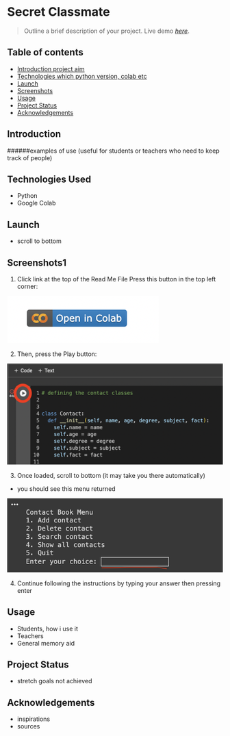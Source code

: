 # Secret Classmate
> Outline a brief description of your project.
> Live demo [_here_](C_Salt_A2_Secret_Classmate.ipynb). <!-- If you have the project hosted somewhere, include the link here. -->


## Table of contents
* [Introduction project aim](#Introduction)
* [Technologies which python version, colab etc](#Technologies)
* [Launch](#Launch)
* [Screenshots](#Screenshots)
* [Usage](#Usage)
* [Project Status](#Project-Status)
* [Acknowledgements](#Acknowledgements)

## Introduction 
######examples of use (useful for students or teachers who need to keep track of people)
## Technologies Used
- Python
- Google Colab

## Launch
- scroll to bottom

## Screenshots1
1. Click link at the top of the Read Me File
Press this button in the top left corner:

![Open Colab button](opencolab.png)

2. Then, press the Play button:
   
![Play button screenshot](Runbutton.png)

3. Once loaded, scroll to bottom (it may take you there automatically)
- you should see this menu returned

![Input Return](Inputanswer.png)

4. Continue following the instructions by typing your answer then pressing enter

## Usage
- Students, how i use it
- Teachers
- General memory aid

## Project Status
- stretch goals not achieved

## Acknowledgements
- inspirations
- sources

  

